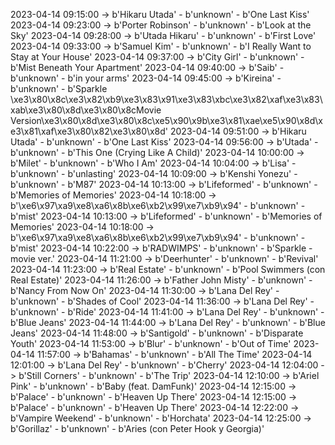 2023-04-14 09:15:00 -> b'Hikaru Utada' - b'unknown' - b'One Last Kiss'
2023-04-14 09:23:00 -> b'Porter Robinson' - b'unknown' - b'Look at the Sky'
2023-04-14 09:28:00 -> b'Utada Hikaru' - b'unknown' - b'First Love'
2023-04-14 09:33:00 -> b'Samuel Kim' - b'unknown' - b'I Really Want to Stay at Your House'
2023-04-14 09:37:00 -> b'City Girl' - b'unknown' - b'Mist Beneath Your Apartment'
2023-04-14 09:40:00 -> b'Saib' - b'unknown' - b'in your arms'
2023-04-14 09:45:00 -> b'Kireina' - b'unknown' - b'Sparkle \xe3\x80\x8c\xe3\x82\xb9\xe3\x83\x91\xe3\x83\xbc\xe3\x82\xaf\xe3\x83\xab\xe3\x80\x8d\xe3\x80\x8cMovie Version\xe3\x80\x8d\xe3\x80\x8c\xe5\x90\x9b\xe3\x81\xae\xe5\x90\x8d\xe3\x81\xaf\xe3\x80\x82\xe3\x80\x8d'
2023-04-14 09:51:00 -> b'Hikaru Utada' - b'unknown' - b'One Last Kiss'
2023-04-14 09:56:00 -> b'Utada' - b'unknown' - b'This One (Crying Like A Child)'
2023-04-14 10:00:00 -> b'Milet' - b'unknown' - b'Who I Am'
2023-04-14 10:04:00 -> b'Lisa' - b'unknown' - b'unlasting'
2023-04-14 10:09:00 -> b'Kenshi Yonezu' - b'unknown' - b'M87'
2023-04-14 10:13:00 -> b'Lifeformed' - b'unknown' - b'Memories of Memories'
2023-04-14 10:18:00 -> b'\xe6\x97\xa9\xe8\xa6\x8b\xe6\xb2\x99\xe7\xb9\x94' - b'unknown' - b'mist'
2023-04-14 10:13:00 -> b'Lifeformed' - b'unknown' - b'Memories of Memories'
2023-04-14 10:18:00 -> b'\xe6\x97\xa9\xe8\xa6\x8b\xe6\xb2\x99\xe7\xb9\x94' - b'unknown' - b'mist'
2023-04-14 10:22:00 -> b'RADWIMPS' - b'unknown' - b'Sparkle - movie ver.'
2023-04-14 11:21:00 -> b'Deerhunter' - b'unknown' - b'Revival'
2023-04-14 11:23:00 -> b'Real Estate' - b'unknown' - b'Pool Swimmers (con Real Estate)'
2023-04-14 11:26:00 -> b'Father John Misty' - b'unknown' - b'Nancy From Now On'
2023-04-14 11:30:00 -> b'Lana Del Rey' - b'unknown' - b'Shades of Cool'
2023-04-14 11:36:00 -> b'Lana Del Rey' - b'unknown' - b'Ride'
2023-04-14 11:41:00 -> b'Lana Del Rey' - b'unknown' - b'Blue Jeans'
2023-04-14 11:44:00 -> b'Lana Del Rey' - b'unknown' - b'Blue Jeans'
2023-04-14 11:48:00 -> b'Santigold' - b'unknown' - b'Disparate Youth'
2023-04-14 11:53:00 -> b'Blur' - b'unknown' - b'Out of Time'
2023-04-14 11:57:00 -> b'Bahamas' - b'unknown' - b'All The Time'
2023-04-14 12:01:00 -> b'Lana Del Rey' - b'unknown' - b'Cherry'
2023-04-14 12:04:00 -> b'Still Corners' - b'unknown' - b'The Trip'
2023-04-14 12:10:00 -> b'Ariel Pink' - b'unknown' - b'Baby (feat. DamFunk)'
2023-04-14 12:15:00 -> b'Palace' - b'unknown' - b'Heaven Up There'
2023-04-14 12:15:00 -> b'Palace' - b'unknown' - b'Heaven Up There'
2023-04-14 12:22:00 -> b'Vampire Weekend' - b'unknown' - b'Horchata'
2023-04-14 12:25:00 -> b'Gorillaz' - b'unknown' - b'Aries (con Peter Hook y Georgia)'
